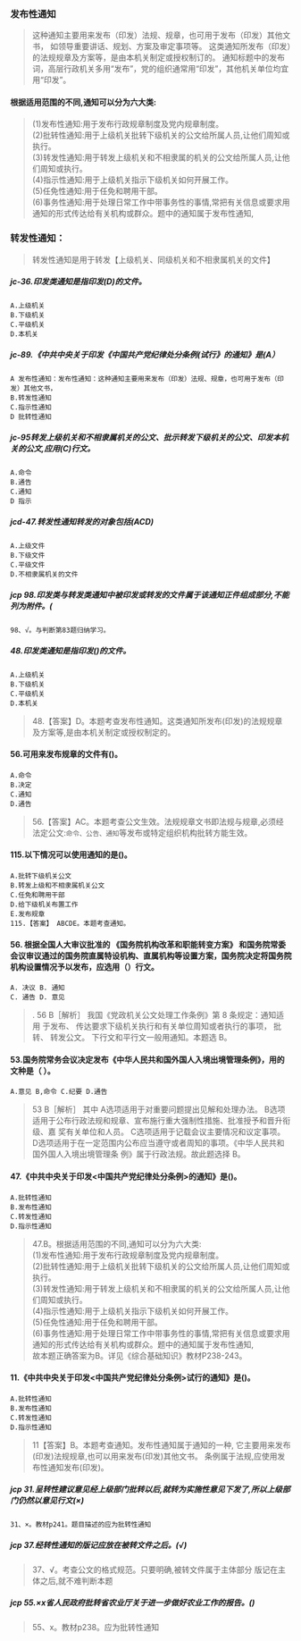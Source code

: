 ### 发布性通知
>   这种通知主要用来发布（印发）法规、规章，也可用于发布（印发）其他文书，
    如领导重要讲话、规划、方案及审定事项等。
    这类通知所发布（印发）的法规规章及方案等，是由本机关制定或授权制订的。
    通知标题中的发布词，高层行政机关多用“发布”，党的组织通常用“印发”，其他机关单位均宜用“印发”。    


#### 根据适用范围的不同,通知可以分为六大类:    
>   (1)发布性通知:用于发布行政规章制度及党内规章制度。             
    (2)批转性通知:用于上级机关批转下级机关的公文给所属人员,让他们周知或执行。          
    (3)转发性通知:用于转发上级机关和不相隶属的机关的公文给所属人员,让他们周知或执行。          
    (4)指示性通知:用于上级机关指示下级机关如何开展工作。          
    (5)任免性通知:用于任免和聘用干部。          
    (6)事务性通知:用于处理日常工作中带事务性的事情,常把有关信息或要求用通知的形式传达给有关机构或群众。题中的通知属于发布性通知,   

### 转发性通知：
>   转发性通知是用于转发【上级机关、同级机关和不相隶属机关的文件】

##### jc-36.印发类通知是指印发(D)的文件。
    A.上级机关
    B.下级机关
    C.平级机关
    D.本机关

##### jc-89.《中共中央关于印发《中国共产党纪律处分条例(试行》的通知》是(A）
    A 发布性通知：发布性通知：这种通知主要用来发布（印发）法规、规章，也可用于发布（印发）其他文书，
    B.转发性通知
    C.指示性通知
    D 批转性通知    

##### jc-95转发上级机关和不相隶属机关的公文、批示转发下级机关的公文、印发本机关的公文,应用(C)行文。
    A.命令
    B.通告
    C.通知
    D 指示    

##### jcd-47.转发性通知转发的对象包括(ACD)
    A.上级文件
    B.下级文件
    C.平级文件
    D.不相隶属机关的文件

##### jcp 98.印发类与转发类通知中被印发或转发的文件属于该通知正件组成部分,不能列为附件。(
    98、√。与判断第83题归纳学习。

##### 48.印发类通知是指印发()的文件。
    A.上级机关
    B.下级机关
    C.平级机关
    D.本机关
    
>   48.【答案】D。本题考查发布性通知。这类通知所发布(印发)的法规规章
    及方案等,是由本机关制定或授权制定的。    

#### 56.可用来发布规章的文件有()。
    A.命令
    B.决定
    C.通知
    D.通告

>   56.【答案】AC。本题考查公文生效。法规规章文书即法规与规章,必须经
法定公文:`命令、公告、通知`等发布或特定组织机构批转方能生效。

#### 115.以下情况可以使用通知的是()。
    A.批转下级机关公文
    B.转发上级和不相隶属机关公文
    C.任免和聘用干部
    D.给下级机关布置工作
    E.发布规章
    115.【答案】 ABCDE。本题考查通知。

#### 56. 根据全国人大审议批准的 《国务院机构改革和职能转变方案》 和国务院常委会议审议通过的国务院直属特设机构、直属机构等设置方案，国务院决定将国务院机构设置情况予以发布，应选用（）行文。
    A. 决议 B. 通知
    C. 通告 D. 意见
>   . 56 B［解析］ 我国《党政机关公文处理工作条例》第 8 条规定：通知适用
    于发布、 传达要求下级机关执行和有关单位周知或者执行的事项， 批转、 转发公文。
    下行文和平行文一般用通知。本题选 B。

#### 53.国务院常务会议决定发布《中华人民共和国外国人入境出境管理条例》，用的文种是（ ）。
    A.意见 B,命令 C.纪要 D.通告
>   53 B［解析］ 其中 A选项适用于对重要问题提出见解和处理办法。 
B选项适用于公布行政法规和规章、宣布施行重大强制性措施、批准授予和晋升衔级、嘉
    奖有关单位和人员。 
C选项适用于记载会议主要情况和议定事项。 
D选项适用于在一定范围内公布应当遵守或者周知的事项。《中华人民共和国外国人入境出境管理条
    例》属于行政法规。故此题选择 B。    

#### 47.《中共中央关于印发<中国共产党纪律处分条例>的通知》是()。
    A.批转性通知
    B.发布性通知
    C.转发性通知
    D.指示性通知
>   47.B。根据适用范围的不同,通知可以分为六大类:    
(1)发布性通知:用于发布行政规章制度及党内规章制度。       
(2)批转性通知:用于上级机关批转下级机关的公文给所属人员,让他们周知或执行。    
(3)转发性通知:用于转发上级机关和不相隶属的机关的公文给所属人员,让他们周知或执行。    
(4)指示性通知:用于上级机关指示下级机关如何开展工作。    
(5)任免性通知:用于任免和聘用干部。    
(6)事务性通知:用于处理日常工作中带事务性的事情,常把有关信息或要求用通知的形式传达给有关机构或群众。题中的通知属于发布性通知,   
    故本题正确答案为B。详见《综合基础知识》教材P238-243。  
    
#### 11.《中共中央关于印发<中国共产党纪律处分条例>试行的通知》是()。
    A.批转性通知
    B.发布性通知
    C.转发性通知
    D.指示性通知
>   11【答案】B。本题考查通知。发布性通知属于通知的一种,
它主要用来发布(印发)法规规章,也可以用来发布(印发)其他文书。
条例属于法规,应使用发布性通知发布(印发)。

##### jcp 31.呈转性建议意见经上级部门批转以后,就转为实施性意见下发了,所以上级部门仍然以意见行文(×)
    31、×。教材p241。题目描述的应为批转性通知

##### jcp 37.经转性通知的版记应放在被转文件之后。(√)
>   37、√。考查公文的格式规范。只要明确,被转文件属于主体部分
    版记在主体之后,就不难判断本题

##### jcp 55.×x省人民政府批转省农业厅关于进一步做好农业工作的报告。()
>   55、x。教材p238。应为批转性通知






            